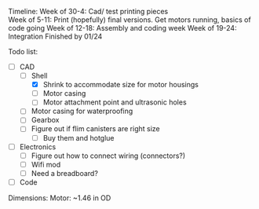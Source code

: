 Timeline: 
	Week of 30-4: Cad/ test printing pieces 	
	Week of 5-11: Print (hopefully) final versions. Get motors running, basics of code going
	Week of 12-18: Assembly and coding week
	Week of 19-24: Integration 
	Finished by 01/24

Todo list:
- [ ] CAD 
	- [ ] Shell
		- [x] Shrink to accommodate size for motor housings
		- [ ] Motor casing
		- [ ] Motor attachment point and ultrasonic holes
	- [ ] Motor casing for waterproofing
	- [ ] Gearbox
	- [ ] Figure out if flim canisters are right size
		- [ ] Buy them and hotglue
- [ ] Electronics
	- [ ] Figure out how to connect wiring (connectors?)
	- [ ] Wifi mod
	- [ ] Need a breadboard?
- [ ] Code

Dimensions:
	Motor: 
		~1.46 in OD


